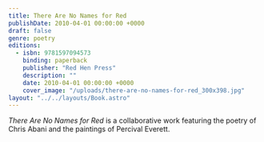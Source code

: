 ```yaml
---
title: There Are No Names for Red
publishDate: 2010-04-01 00:00:00 +0000
draft: false
genre: poetry
editions:
  - isbn: 9781597094573
    binding: paperback
    publisher: "Red Hen Press"
    description: ""
    date: 2010-04-01 00:00:00 +0000
    cover_image: "/uploads/there-are-no-names-for-red_300x398.jpg"
layout: "../../layouts/Book.astro"
---
```


_There Are No Names for Red_ is a collaborative work featuring the poetry of Chris Abani and the paintings of Percival Everett.
